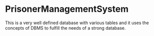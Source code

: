 # PrisonerManagementSystem
This is a very well defined database with various tables and it uses the concepts of DBMS to fulfill the needs of  a strong database.
